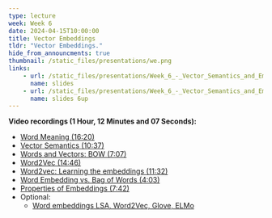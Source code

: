 ```yaml
---
type: lecture
week: Week 6
date: 2024-04-15T10:00:00
title: Vector Embeddings
tldr: "Vector Embeddings."
hide_from_announcments: true
thumbnail: /static_files/presentations/we.png
links: 
    - url: /static_files/presentations/Week_6_-_Vector_Semantics_and_Embeddings.pdf
      name: slides
    - url: /static_files/presentations/Week_6_-_Vector_Semantics_and_Embeddings_6up.pdf
      name: slides 6up
---
```

**Video recordings (1 Hour, 12 Minutes and 07 Seconds):**
- [Word Meaning (16:20)](https://youtu.be/jKEwPAPQZzA)
- [Vector Semantics (10:37)](https://youtu.be/W8GlEnwcBnE)
- [Words and Vectors: BOW (7:07)](https://youtu.be/_uAS9f9YWqQ)
- [Word2Vec (14:46)](https://youtu.be/ZCvHd5r4Oyo)
- [Word2vec: Learning the embeddings (11:32)](https://youtu.be/TDluE_XJA4E)
- [Word Embedding vs. Bag of Words (4:03)](https://youtu.be/YotbfsCON3M)
- [Properties of Embeddings (7:42)](https://youtu.be/6uMAklv4xi4)
- Optional:
    - [Word embeddings LSA, Word2Vec, Glove, ELMo](https://rbouadjenek.github.io/papers/wordembed_v2.0.pdf7)
